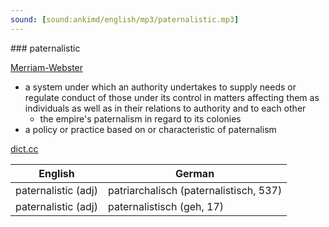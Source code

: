 ```yaml
---
sound: [sound:ankimd/english/mp3/paternalistic.mp3]
---
```


\### paternalistic

[Merriam-Webster](https://www.merriam-webster.com/dictionary/paternalistic)

- a system under which an authority undertakes to supply needs or regulate conduct of those under its control in matters affecting them as individuals as well as in their relations to authority and to each other
    - the empire's paternalism in regard to its colonies
- a policy or practice based on or characteristic of paternalism

[dict.cc](https://www.dict.cc/paternalistic)

| English        | German       |
| -------------- | ------------ |
| paternalistic (adj) | patriarchalisch (paternalistisch, 537) |
| paternalistic (adj) | paternalistisch (geh, 17) |
